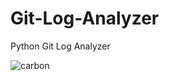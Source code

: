 # Git-Log-Analyzer
Python Git Log Analyzer

![carbon](https://github.com/LiF-Lee/Git-Log-Analyzer/assets/66173558/48a6fda2-dda6-47e2-b94a-6859a7e4c332)
